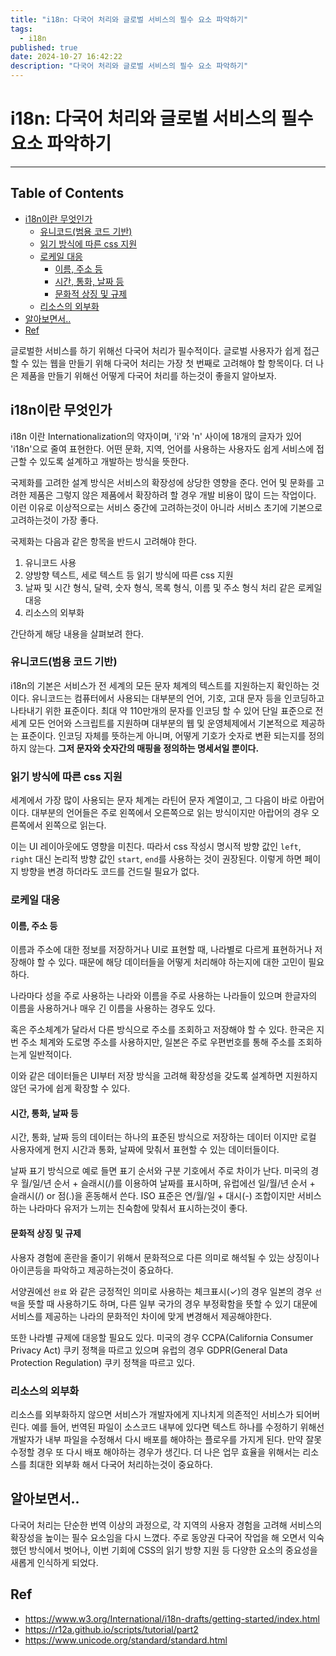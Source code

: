 ```yaml
---
title: "i18n: 다국어 처리와 글로벌 서비스의 필수 요소 파악하기"
tags:
  - i18n
published: true
date: 2024-10-27 16:42:22
description: "다국어 처리와 글로벌 서비스의 필수 요소 파악하기"
---
```


# i18n: 다국어 처리와 글로벌 서비스의 필수 요소 파악하기

---

## Table of Contents

- [i18n이란 무엇인가](#i18n이란-무엇인가)
  - [유니코드(범용 코드 기반)](#유니코드범용-코드-기반)
  - [읽기 방식에 따른 css 지원](#읽기-방식에-따른-css-지원)
  - [로케일 대응](#로케일-대응)
    - [이름, 주소 등](#이름-주소-등)
    - [시간, 통화, 날짜 등](#시간-통화-날짜-등)
    - [문화적 상징 및 규제](#문화적-상징-및-규제)
  - [리소스의 외부화](#리소스의-외부화)
- [알아보면서..](#알아보면서)
- [Ref](#ref)

글로벌한 서비스를 하기 위해선 다국어 처리가 필수적이다. 글로벌 사용자가 쉽게 접근할 수 있는 웹을 만들기 위해 다국어 처리는 가장 첫 번째로 고려해야 할 항목이다. 더 나은 제품을 만들기 위해선 어떻게 다국어 처리를 하는것이 좋을지 알아보자.

## i18n이란 무엇인가

i18n 이란 Internationalization의 약자이며, 'i'와 'n' 사이에 18개의 글자가 있어 'i18n'으로 줄여 표현한다. 어떤 문화, 지역, 언어를 사용하는 사용자도 쉽게 서비스에 접근할 수 있도록 설계하고 개발하는 방식을 뜻한다.

국제화를 고려한 설계 방식은 서비스의 확장성에 상당한 영향을 준다. 언어 및 문화를 고려한 제품은 그렇지 않은 제품에서 확장하려 할 경우 개발 비용이 많이 드는 작업이다. 이런 이유로 이상적으로는 서비스 중간에 고려하는것이 아니라 서비스 초기에 기본으로 고려하는것이 가장 좋다.

국제화는 다음과 같은 항목을 반드시 고려해야 한다.

1. 유니코드 사용
2. 양방향 텍스트, 세로 텍스트 등 읽기 방식에 따른 css 지원
3. 날짜 및 시간 형식, 달력, 숫자 형식, 목록 형식, 이름 및 주소 형식 처리 같은 로케일 대응
4. 리소스의 외부화

간단하게 해당 내용을 살펴보려 한다.

### 유니코드(범용 코드 기반)

i18n의 기본은 서비스가 전 세계의 모든 문자 체계의 텍스트를 지원하는지 확인하는 것이다.
유니코드는 컴퓨터에서 사용되는 대부분의 언어, 기호, 고대 문자 등을 인코딩하고 나타내기 위한 표준이다. 최대 약 110만개의 문자를 인코딩 할 수 있어 단일 표준으로 전 세계 모든 언어와 스크립트를 지원하며 대부분의 웹 및 운영체제에서 기본적으로 제공하는 표준이다. 인코딩 자체를 뜻하는게 아니며, 어떻게 기호가 숫자로 변환 되는지를 정의하지 않는다. **그저 문자와 숫자간의 매핑을 정의하는 명세서일 뿐이다.**

### 읽기 방식에 따른 css 지원

세계에서 가장 많이 사용되는 문자 체계는 라틴어 문자 계열이고, 그 다음이 바로 아랍어이다. 대부분의 언어들은 주로 왼쪽에서 오른쪽으로 읽는 방식이지만 아랍어의 경우 오른쪽에서 왼쪽으로 읽는다.

이는 UI 레이아웃에도 영향을 미친다. 따라서 css 작성시 명시적 방향 값인 `left`, `right` 대신 논리적 방향 값인 `start`, `end`를 사용하는 것이 권장된다. 이렇게 하면 페이지 방향을 변경 하더라도 코드를 건드릴 필요가 없다.

### 로케일 대응

#### 이름, 주소 등

이름과 주소에 대한 정보를 저장하거나 UI로 표현할 때, 나라별로 다르게 표현하거나 저장해야 할 수 있다. 때문에 해당 데이터들을 어떻게 처리해야 하는지에 대한 고민이 필요하다.

나라마다 성을 주로 사용하는 나라와 이름을 주로 사용하는 나라들이 있으며 한글자의 이름을 사용하거나 매우 긴 이름을 사용하는 경우도 있다.

혹은 주소체계가 달라서 다른 방식으로 주소를 조회하고 저장해야 할 수 있다. 한국은 지번 주소 체계와 도로명 주소를 사용하지만, 일본은 주로 우편번호를 통해 주소를 조회하는게 일반적이다.

이와 같은 데이터들은 UI부터 저장 방식을 고려해 확장성을 갖도록 설계하면 지원하지 않던 국가에 쉽게 확장할 수 있다.

#### 시간, 통화, 날짜 등

시간, 통화, 날짜 등의 데이터는 하나의 표준된 방식으로 저장하는 데이터 이지만 로컬 사용자에게 현지 시간과 통화, 날짜에 맞춰서 표현할 수 있는 데이터들이다.

날짜 표기 방식으로 예로 들면 표기 순서와 구분 기호에서 주로 차이가 난다.
미국의 경우 월/일/년 순서 + 슬래시(/)를 이용하여 날짜를 표시하며, 유럽에선 일/월/년 순서 + 슬래시(/) or 점(.)을 혼동해서 쓴다. ISO 표준은 연/월/일 + 대시(-) 조합이지만 서비스하는 나라마다 유저가 느끼는 친숙함에 맞춰서 표시하는것이 좋다.

#### 문화적 상징 및 규제

사용자 경험에 혼란을 줄이기 위해서 문화적으로 다른 의미로 해석될 수 있는 상징이나 아이콘등을 파악하고 제공하는것이 중요하다.

서양권에선 `완료` 와 같은 긍정적인 의미로 사용하는 체크표시(✓)의 경우 일본의 경우 `선택`을 뜻할 때 사용하기도 하며, 다른 일부 국가의 경우 부정확함을 뜻할 수 있기 대문에 서비스를 제공하는 나라의 문화적인 차이에 맞게 변경해서 제공해야한다.

또한 나라별 규제에 대응할 필요도 있다. 미국의 경우 CCPA(California Consumer Privacy Act) 쿠키 정책을 따르고 있으며 유럽의 경우 GDPR(General Data Protection Regulation) 쿠키 정책을 따르고 있다.

### 리소스의 외부화

리소스를 외부화하지 않으면 서비스가 개발자에게 지나치게 의존적인 서비스가 되어버린다.
예를 들어, 번역된 파일이 소스코드 내부에 있다면 텍스트 하나를 수정하기 위해선 개발자가 내부 파일을 수정해서 다시 배포를 해야하는 플로우를 가지게 된다. 만약 잘못 수정할 경우 또 다시 배포 해야하는 경우가 생긴다. 더 나은 업무 효율을 위해서는 리소스를 최대한 외부화 해서 다국어 처리하는것이 중요하다.

## 알아보면서..

다국어 처리는 단순한 번역 이상의 과정으로, 각 지역의 사용자 경험을 고려해 서비스의 확장성을 높이는 필수 요소임을 다시 느꼈다. 주로 동양권 다국어 작업을 해 오면서 익숙했던 방식에서 벗어나, 이번 기회에 CSS의 읽기 방향 지원 등 다양한 요소의 중요성을 새롭게 인식하게 되었다.

## Ref

- https://www.w3.org/International/i18n-drafts/getting-started/index.html
- https://r12a.github.io/scripts/tutorial/part2
- https://www.unicode.org/standard/standard.html

